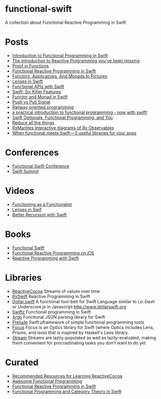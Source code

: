 # functional-swift
A collection about Functional Reactive Programming in Swift

Posts
==

- [Introduction to Functional Programming in Swift](http://www.raywenderlich.com/114456/introduction-functional-programming-swift)
- [The introduction to Reactive Programming you've been missing](https://gist.github.com/staltz/868e7e9bc2a7b8c1f754)
- [Proof in Functions](http://www.fewbutripe.com/swift/math/2015/01/06/proof-in-functions.html)
- [Functional Reactive Programming in Swift](http://jensravens.com/series/functional-reactive-programming-in-swift/)
- [Functors, Applicatives, And Monads In Pictures](http://adit.io/posts/2013-04-17-functors,_applicatives,_and_monads_in_pictures.html)
- [Lenses in Swift](http://chris.eidhof.nl/posts/lenses-in-swift.html)
- [Functional APIs with Swift](https://www.objc.io/issues/16-swift/functional-swift-apis/)
- [Swift: Six Killer Features](http://ericasadun.com/2015/05/21/swift-six-killer-features/)
- [Functor and Monad in Swift ](http://www.javiersoto.me/post/106875422394)
- [Push vs Pull Signal](http://www.fantageek.com/blog/archives/)
- [Railway oriented programming](http://fsharpforfunandprofit.com/posts/recipe-part2/)
- [a practical introduction to functional programming - now with swift!](http://harlankellaway.com/blog/2015/08/10/swift-functional-programming-intro/)
- [Swift Optionals, Functional Programming, and You](http://www.mokacoding.com/blog/demistifying-swift-functor/)
- [Reduce all the things](http://appventure.me/2015/11/30/reduce-all-the-things/)
- [RxMarbles Interactive diagrams of Rx Observables](http://rxmarbles.com/)
- [When functional meets Swift — 5 useful libraries for your apps](https://medium.com/@ruipfcosta/when-functional-meets-swift-5-useful-libraries-to-use-on-your-apps-1e10b65e733)

Conferences
==

- [Functional Swift Conference](http://2014.funswiftconf.com/)
- [Swift Summit](https://www.swiftsummit.com/)

Videos
==

- [Functioning as a Functionalist](https://www.youtube.com/watch?v=rJosPrqBqrA)
- [Lenses in Swif](https://www.youtube.com/watch?v=ofjehH9f-CU)
- [Better Recursion with Swift](https://vimeo.com/138092644)


Books
==

- [Functional Swift](https://www.objc.io/books/functional-swift/)
- [Functional Reactive Programming on iOS](https://leanpub.com/iosfrp)
- [Reactive Programming with Swift](https://www.packtpub.com/application-development/reactive-programming-swift)

Libraries
==

- [ReactiveCocoa](https://github.com/ReactiveCocoa/ReactiveCocoa) Streams of values over time
- [RxSwift](https://github.com/ReactiveX/RxSwift) Reactive Programming in Swift
- [Dollar.swift](https://github.com/ankurp/Dollar.swift) A functional tool-belt for Swift Language similar to Lo-Dash or Underscore.js in Javascript http://www.dollarswift.org
- [Swiftz](https://github.com/typelift/Swiftz) Functional programming in Swift
- [Argo](https://github.com/thoughtbot/Argo) Functional JSON parsing library for Swift 
- [Prelude](https://github.com/robrix/Prelude) Swift µframework of simple functional programming tools
- [Focus](https://github.com/typelift/Focus) Focus is an Optics library for Swift (where Optics includes Lens, Prisms, and Isos) that is inspired by Haskell's Lens library.
- [Stream](https://github.com/antitypical/Stream) Streams are lazily-populated as well as lazily-evaluated, making them convenient for procrastinating tasks you don’t want to do yet

Curated
==

- [Recommended Resources for Learning ReactiveCocoa](http://www.fantageek.com/blog/2015/04/03/recommended-resources-for-learning-reactivecocoa-2/)
- [Awesome Functional Programming](https://github.com/xgrommx/awesome-functional-programming)
- [Functional Reactive Programming in Swift](https://github.com/hsavit1/Awesome-Swift-Education#functional-reactive-programming-in-swift)
- [Functional Programming and Category Theory in Swift](https://github.com/hsavit1/Awesome-Swift-Education#functional-programming-and-category-theory-in-swift)
